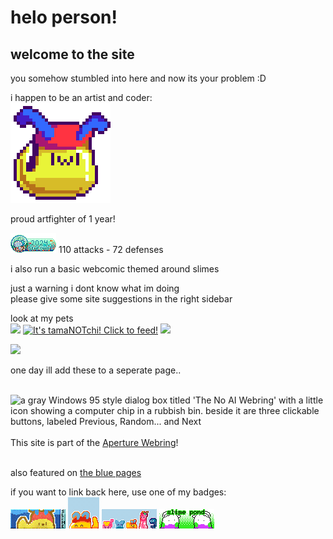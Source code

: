 ---
---
# helo person!  
## welcome to the site

you somehow stumbled into here and now its your problem :D  

i happen to be an artist and coder:  
![sappy](/assets/honey/site_intro.png)

proud artfighter of 1 year!

<img src="/assets/images/blinkers/stamp_seafoam.png" alt="artfight-seafoam">
110 attacks - 72 defenses


i also run a basic webcomic themed around slimes

just a warning i dont know what im doing  
please give some site suggestions in the right sidebar  


look at my pets  
<a href="https://wobble.town/visit/2096"><img src="https://wobble.town/visit/2096/wobble.gif"></a>
<a href="https://tamanotchi.world/14450c"><img src="https://tamanotchi.world/i/14450" alt="It's tamaNOTchi! Click to feed!"></a>
<a href="https://pfq.link/?d2_lL"><img src="https://pfq.link/?d2_lL=party_oras.png" style="max-height: 48px;" /></a>

<a href="https://www.exophase.com/user/candycanearter07/"><img src="https://card.exophase.com/2/0/268504.png?1722802555"></a>  

one day ill add these to a seperate page..<br>
<br><script src="https://silly.possiblyaxolotl.com/ring/webstring.js"></script>
<div id='apartment-webring'>
     <script type="text/javascript" src="https://darkosparko.nekoweb.org/webrings/apartments-webring/apartment-webring-variables.js"></script>
     <script type="text/javascript" src="https://darkosparko.nekoweb.org/webrings/apartments-webring/apartment-webring-widget.js"></script>
</div> 

<div id='bugring'>
      <script type="text/javascript" src="https://toastofthesewn.nekoweb.org/bugring/script/bugring-variables.js"></script>
      <script type="text/javascript" src="https://toastofthesewn.nekoweb.org/bugring/script/bugring-widget.js"></script>
      </div>

 <map name="w95widget">
<area href="https://baccyflap.com/noai" target="_blank" shape="rect" coords="0,0,308,22" alt="no ai webring" title="no ai webring">
<area href="https://baccyflap.com/noai/?prv&s=cnd" target="_top" shape="rect" coords="56,36,130,58" alt="previous" title="previous">
<area href="https://baccyflap.com/noai/?rnd" target="_top" shape="rect" coords="137,36,211,58" alt="random" title="random">
<area href="https://baccyflap.com/noai/?nxt&s=cnd" target="_top" shape="rect" coords="218,36,292,58" alt="next" title="next">
</map>
<img usemap="#w95widget" src="https://baccyflap.com/noai/w95widget.gif" alt="a gray Windows 95 style dialog box titled 'The No AI Webring' with a little icon showing a computer chip in a rubbish bin. beside it are three clickable buttons, labeled Previous, Random... and Next"> <br>

<div id='gfdkris'> 
                  <script type="text/javascript" src="https://fabstarotcorner.neocities.org/webring/onionring-variables.js"></script>
                  <script type="text/javascript" src="https://fabstarotcorner.neocities.org/webring/onionring-widget.js"></script>
              </div>
        <br>

<div id='webringid'>
<script type="text/javascript" src="https://jack-dawlia.neocities.org/page/shrines/portal/aperturewebring/onionring-variables.js"></script>
<script type="text/javascript" src="https://jack-dawlia.neocities.org/page/shrines/portal/aperturewebring/onionring-widget-1.js"></script>
<noscript>
This site is part of the <a href="https://jack-dawlia.neocities.org/page/shrines/portal/aperturewebring">Aperture Webring</a>!
</noscript>
</div>
        <br>


also featured on <a href='https://blue-pages.bitbucket.io/'>the blue pages</a>


if you want to link back here, use one of my badges:  
<img src="/assets/images/blinkers/candycane.gif" alt="badge-fanmade">
<img src="/assets/images/blinkers/site_badge_50x.png" alt="badge_50x">
<img src="/assets/images/blinkers/site_badge_88x.png" alt="badge_88x">
<img src="/assets/images/blinkers/site_badge_goo88x.png" alt="badge_goomy_88x">

